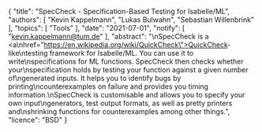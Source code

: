 {
    "title": "SpecCheck - Specification-Based Testing for Isabelle/ML",
    "authors": [
        "Kevin Kappelmann",
        "Lukas Bulwahn",
        "Sebastian Willenbrink"
    ],
    "topics": [
        "Tools"
    ],
    "date": "2021-07-01",
    "notify": [
        "kevin.kappelmann@tum.de"
    ],
    "abstract": "\nSpecCheck is a <a\nhref=\"https://en.wikipedia.org/wiki/QuickCheck\">QuickCheck</a>-like\ntesting framework for Isabelle/ML. You can use it to write\nspecifications for ML functions. SpecCheck then checks whether your\nspecification holds by testing your function against a given number of\ngenerated inputs. It helps you to identify bugs by printing\ncounterexamples on failure and provides you timing information.\nSpecCheck is customisable and allows you to specify your own input\ngenerators, test output formats, as well as pretty printers and\nshrinking functions for counterexamples among other things.",
    "licence": "BSD"
}